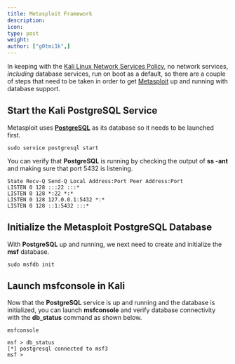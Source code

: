 ```yaml
---
title: Metasploit Framework
description:
icon:
type: post
weight:
author: ["g0tmi1k",]
---
```


In keeping with the [Kali Linux Network Services Policy](/docs/policy/kali-linux-network-service-policies/), no network services, _including_ database services, run on boot as a default, so there are a couple of steps that need to be taken in order to get [Metasploit](https://www.metasploit.com/) up and running with database support.

## Start the Kali PostgreSQL Service

Metasploit uses **[PostgreSQL](https://www.postgresql.org/)** as its database so it needs to be launched first.

```
sudo service postgresql start
```

You can verify that **PostgreSQL** is running by checking the output of **ss -ant** and making sure that port 5432 is listening.

```
State Recv-Q Send-Q Local Address:Port Peer Address:Port
LISTEN 0 128 :::22 :::*
LISTEN 0 128 *:22 *:*
LISTEN 0 128 127.0.0.1:5432 *:*
LISTEN 0 128 ::1:5432 :::*
```

## Initialize the Metasploit PostgreSQL Database

With **PostgreSQL** up and running, we next need to create and initialize the **msf** database.

```
sudo msfdb init
```

## Launch msfconsole in Kali

Now that the **PostgreSQL** service is up and running and the database is initialized, you can launch **msfconsole** and verify database connectivity with the **db_status** command as shown below.

```
msfconsole
```

```
msf > db_status
[*] postgresql connected to msf3
msf >
```
